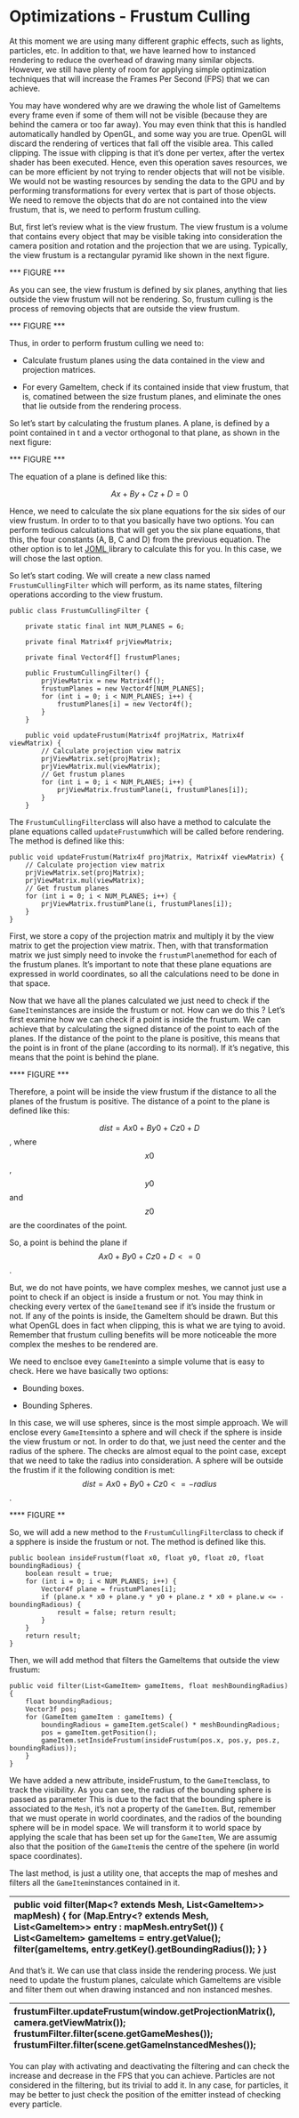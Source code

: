 # Optimizations - Frustum Culling

At this moment we are using many different graphic effects, such as lights, particles, etc. In addition to that, we have learned how to instanced rendering to reduce the overhead of drawing many similar objects. However, we still have plenty of room for applying simple optimization techniques that will increase the Frames Per Second \(FPS\) that we can achieve.

You may have wondered why are we drawing the whole list of GameItems every frame even if some of them will not be visible \(because they are behind the camera or too far away\). You may even think that this is handled automatically handled by OpenGL, and some way you are true. OpenGL will discard the rendering of vertices that fall off the visible area. This called clipping. The issue with clipping is that it’s done per vertex, after the vertex shader has been executed. Hence, even this operation saves resources, we can be more efficient by not trying to render objects that will not be visible. We would not be wasting resources by sending the data to the GPU and by performing transformations for every vertex that is part of those objects. We need to remove the objects that do are not contained into the view frustum, that is, we need to perform frustum culling.

But, first let’s review what is the view frustum. The view frustum is a volume that contains every object that may be visible taking into consideration the camera position and rotation and the projection that we are using. Typically, the view frustum is a rectangular pyramid like shown in the next figure.

\*\*\* FIGURE \*\*\*

As you can see, the view frustum is defined by six planes, anything that lies outside the view frustum will not be rendering. So, frustum culling is the process of removing objects that are outside the view frustum.

\*\*\* FIGURE \*\*\*

Thus, in order to perform frustum culling we need to:

* Calculate frustum planes using the data contained in the view and projection matrices.

* For every GameItem, check if its contained inside that view frustum, that is, comatined between the size frustum planes, and eliminate the ones that lie outside from the rendering process.

So let’s start by calculating the frustum planes. A plane, is defined by a point contained in t and a vector orthogonal to that plane, as shown in the next figure:

\*\*\* FIGURE \*\*\*

The equation of a plane is defined like this:

$$Ax+By+Cz+D=0$$

Hence, we need to calculate the six plane equations for the six sides of our view frustum. In order to to that you basically have two options. You can perform tedious calculations that will get you the six plane equations, that this, the four constants \(A, B, C and D\) from the previous equation. The other option is to let [JOML ](https://github.com/JOML-CI/JOML "JOML")library to calculate this for you. In this case, we will chose the last option.

So let’s start coding. We will create a new class named `FrustumCullingFilter` which will perform, as its name states, filtering operations according to the view frustum.

```
public class FrustumCullingFilter {

    private static final int NUM_PLANES = 6;

    private final Matrix4f prjViewMatrix;

    private final Vector4f[] frustumPlanes;

    public FrustumCullingFilter() {
        prjViewMatrix = new Matrix4f();
        frustumPlanes = new Vector4f[NUM_PLANES];
        for (int i = 0; i < NUM_PLANES; i++) {
            frustumPlanes[i] = new Vector4f();
        }
    }

    public void updateFrustum(Matrix4f projMatrix, Matrix4f viewMatrix) {
        // Calculate projection view matrix
        prjViewMatrix.set(projMatrix);
        prjViewMatrix.mul(viewMatrix);
        // Get frustum planes
        for (int i = 0; i < NUM_PLANES; i++) {
            prjViewMatrix.frustumPlane(i, frustumPlanes[i]);
        }
    }
```

The `FrustumCullingFilter`class will also have a method to calculate the plane equations called `updateFrustum`which will be called before rendering. The method is defined like this:

```
public void updateFrustum(Matrix4f projMatrix, Matrix4f viewMatrix) {
    // Calculate projection view matrix
    prjViewMatrix.set(projMatrix);
    prjViewMatrix.mul(viewMatrix);
    // Get frustum planes
    for (int i = 0; i < NUM_PLANES; i++) {
        prjViewMatrix.frustumPlane(i, frustumPlanes[i]);
    }
}
```

First, we store a copy of the projection matrix and multiply it by the view matrix to get the projection view matrix. Then, with that transformation matrix we just simply need to invoke the `frustumPlane`method for each of the frustum planes. It’s important to note that these plane equations are expressed in world coordinates, so all the calculations need to be done in that space.

Now that we have all the planes calculated we just need to check if the `GameItem`instances are inside the frustum or not. How can we do this ? Let’s first examine how we can check if a point is inside the frustum. We can achieve that by calculating the signed distance of the point to each of the planes. If the distance of the point to the plane is positive, this means that the point is in front of the plane \(according to its normal\). If it’s negative, this means that the point is behind the plane.

\*\*\*\* FIGURE \*\*\*

Therefore, a point will be inside the view frustum if the distance to all the planes of the frustum is positive. The distance of a point to the plane is defined like this:

$$dist=Ax0+By0+Cz0+D$$, where $$x0$$, $$y0$$ and $$z0$$ are the coordinates of the point.

So, a point is behind the plane if $$Ax0+By0+Cz0+D <= 0$$.

But, we do not have points, we have complex meshes, we cannot just use a point to check if an object is inside a frustum or not. You may think in checking every vertex of the `GameItem`and see if it’s inside the frustum or not. If any of the points is inside, the GameItem should be drawn. But this what OpenGL does in fact when clipping, this is what we are tying to avoid. Remember that frustum culling benefits will be more noticeable the more complex the meshes to be rendered are.

We need to enclsoe evey `GameItem`into a simple volume that is easy to check. Here we have basically two options:

* Bounding boxes.

* Bounding Spheres.

In this case, we will use spheres, since is the most simple approach. We will enclose every `GameItems`into a sphere and will check if the sphere is inside the view frustum or not. In order to do that, we just need the center and the radius of the sphere. The checks are almost equal to the point case, except that we need to take the radius into consideration. A sphere will be outside the frustim if it the following condition is met: $$dist=Ax0+By0+Cz0 <= -radius$$.

\*\*\*\* FIGURE \*\*

So, we will add a new method to the `FrustumCullingFilter`class to check if a spphere is inside the frustum or not. The method is defined like this.

```
public boolean insideFrustum(float x0, float y0, float z0, float boundingRadious) {
    boolean result = true;
    for (int i = 0; i < NUM_PLANES; i++) {
        Vector4f plane = frustumPlanes[i];
        if (plane.x * x0 + plane.y * y0 + plane.z * x0 + plane.w <= -boundingRadious) {
            result = false; return result;
        }
    }
    return result;
}
```

Then, we will add method that filters the GameItems that outside the view frustum:

```
public void filter(List<GameItem> gameItems, float meshBoundingRadius) {
    float boundingRadious;
    Vector3f pos;
    for (GameItem gameItem : gameItems) {
        boundingRadious = gameItem.getScale() * meshBoundingRadious;
        pos = gameItem.getPosition();
        gameItem.setInsideFrustum(insideFrustum(pos.x, pos.y, pos.z, boundingRadius));
    }
}
```

We have added a new attribute, insideFrustum, to the `GameItem`class, to track the visibility. As you can see, the radius of the bounding sphere is passed as parameter This is due to the fact that the bounding sphere is associated to the `Mesh`, it’s not a property of the `GameItem`. But, remember that we must operate in world coordinates, and the radios of the bounding sphere will be in model space. We will transform it to world space by applying the scale that has been set up for the `GameItem`, We are assumig also that the position of the `GameItem`is the centre of the spehere \(in world space coordinates\).

The last method, is just a utility one, that accepts the map of meshes and filters all the `GameItem`instances contained in it.

| public void filter\(Map&lt;? extends Mesh, List&lt;GameItem&gt;&gt; mapMesh\) { for \(Map.Entry&lt;? extends Mesh, List&lt;GameItem&gt;&gt; entry : mapMesh.entrySet\(\)\) { List&lt;GameItem&gt; gameItems = entry.getValue\(\); filter\(gameItems, entry.getKey\(\).getBoundingRadius\(\)\); } } |
| :--- |


And that’s it. We can use that class inside the rendering process. We just need to update the frustum planes, calculate which GameItems are visible and filter them out when drawing instanced and non instanced meshes.

| frustumFilter.updateFrustum\(window.getProjectionMatrix\(\), camera.getViewMatrix\(\)\); frustumFilter.filter\(scene.getGameMeshes\(\)\); frustumFilter.filter\(scene.getGameInstancedMeshes\(\)\); |
| :--- |


You can play with activating and deactivating the filtering and can check the increase and decrease in the FPS that you can achieve. Particles are not considered in the filtering, but its trivial to add it. In any case, for particles, it may be better to just check the position of the emitter instead of checking every particle.

